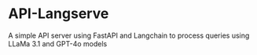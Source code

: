 # API-Langserve
A simple API server using FastAPI and Langchain to process queries using LLaMa 3.1 and GPT-4o models
